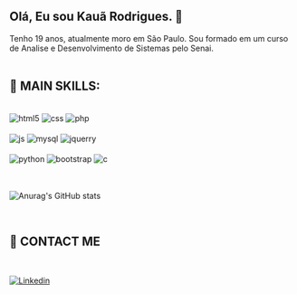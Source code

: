 ## Olá, Eu sou Kauã Rodrigues.  👋 ##
<p>Tenho 19 anos, atualmente moro em São Paulo. Sou formado em um curso de Analise e Desenvolvimento de Sistemas pelo Senai. 
<br><br>

## 🚀 MAIN SKILLS: 

 <br>
  
<div style="display: inline_block">
  
  <img align="center" alt="html5" src="https://img.shields.io/badge/HTML5-E34F26?style=for-the-badge&logo=html5&logoColor=white" />
  <img align="center" alt="css" src="https://img.shields.io/badge/CSS3-1572B6?style=for-the-badge&logo=css3&logoColor=white" />
  <img align="center" alt="php" src="https://img.shields.io/badge/PHP-777BB4?style=for-the-badge&logo=php&logoColor=white" />
  <br><br>
  <img align="center" alt="js" src="https://img.shields.io/badge/JavaScript-F7DF1E?style=for-the-badge&logo=javascript&logoColor=black" />
  <img align="center" alt="mysql" src="https://img.shields.io/badge/MySQL-005C84?style=for-the-badge&logo=mysql&logoColor=white" />
  <img align="center" alt="jquerry" src="https://img.shields.io/badge/jQuery-0769AD?style=for-the-badge&logo=jquery&logoColor=white" />
  <br><br>
  <img align="center" alt="python" src="https://img.shields.io/badge/Python-3776AB?style=for-the-badge&logo=python&logoColor=white" />
  <img align="center" alt="bootstrap" src="https://img.shields.io/badge/Bootstrap-563D7C?style=for-the-badge&logo=bootstrap&logoColor=white" />
  <img align="center" alt="c" src="https://img.shields.io/badge/C%23-239120?style=for-the-badge&logo=c-sharp&logoColor=white" />

</div><br/>
<br>



![Anurag's GitHub stats](https://github-readme-stats.vercel.app/api?username=httpKaua&show_icons=true&theme=transparent)


<br>


## 💬 CONTACT ME

<br>

[![Linkedin](https://img.shields.io/badge/LinkedIn-0077B5?style=for-the-badge&logo=linkedin&logoColor=white)](https://www.linkedin.com/in/kau%C3%A3-rodrigues-624152253/)
